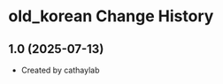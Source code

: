 old_korean Change History
====================

1.0 (2025-07-13)
----------------
* Created by cathaylab
